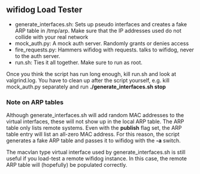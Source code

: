 ## wifidog Load Tester ##

* generate\_interfaces.sh: Sets up pseudo interfaces and creates a fake ARP
  table in /tmp/arp. Make sure that the IP addresses used do not collide with
  your real network
* mock\_auth.py: A mock auth server. Randomly grants or denies access
* fire\_requests.py: Hammers wifidog with requests. talks to wifidog, never
  to the auth server.
* run.sh: Ties it all together. Make sure to run as root. 

Once you think the script has run long enough, kill run.sh and look at
valgrind.log. You have to clean up after the script yourself, e.g. kill
mock\_auth.py separately and run **./generate_interfaces.sh stop**

### Note on ARP tables ###

Although generate\_interfaces.sh will add random MAC addresses
to the virtual interfaces, these will not show up in the local
ARP table. The ARP table only lists remote systems. Even with the
**publish** flag set, the ARP table entry will list an all-zero MAC
address. For this reason, the script generates a fake ARP table
and passes it to wifidog with the **-a** switch.

The macvlan type virtual interface used by generate\_interfaces.sh
is still useful if you load-test a remote wifidog instance. In this case,
the remote ARP table will (hopefully) be populated correctly.
